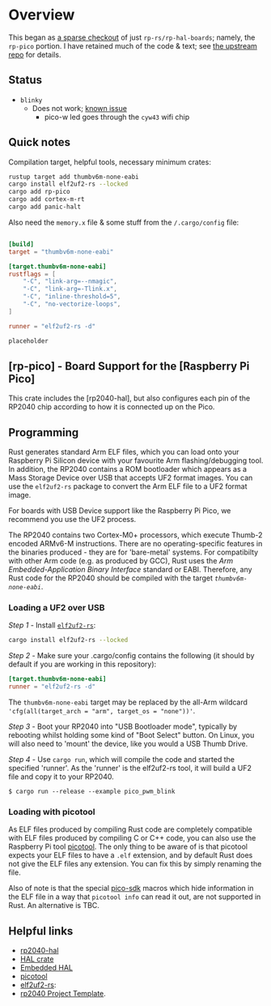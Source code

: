 # Overview

This began as [a sparse checkout](https://git-scm.com/docs/git-sparse-checkout) of just  `rp-rs/rp-hal-boards`; namely, the `rp-pico` portion. I have retained much of the code & text; see [the upstream repo](https://github.com/rp-rs/rp-hal-boards/) for details.

## Status
- `blinky`
    - Does not work; [known issue](https://github.com/rp-rs/rp-hal/issues/376)
        - pico-w led goes through the `cyw43` wifi chip

## Quick notes

Compilation target, helpful tools, necessary minimum crates:

```sh
rustup target add thumbv6m-none-eabi
cargo install elf2uf2-rs --locked
cargo add rp-pico
cargo add cortex-m-rt
cargo add panic-halt
```

Also need the `memory.x` file & some stuff from the `/.cargo/config` file:

```toml .cargo/config

[build]
target = "thumbv6m-none-eabi"

[target.thumbv6m-none-eabi]
rustflags = [
    "-C", "link-arg=--nmagic",
    "-C", "link-arg=-Tlink.x",
    "-C", "inline-threshold=5",
    "-C", "no-vectorize-loops",
]

runner = "elf2uf2-rs -d"

```


```sh
placeholder
```

## [rp-pico] - Board Support for the [Raspberry Pi Pico]

This crate includes the [rp2040-hal], but also configures each pin of the RP2040 chip according to how it is connected up on the Pico.

## Programming

Rust generates standard Arm ELF files, which you can load onto your Raspberry Pi Silicon device with your favourite Arm flashing/debugging tool. In addition, the RP2040 contains a ROM bootloader which appears as a Mass Storage Device over USB that accepts UF2 format images. You can use the `elf2uf2-rs` package to convert the Arm ELF file to a UF2 format image. 

For boards with USB Device support like the Raspberry Pi Pico, we recommend you use the UF2 process.

The RP2040 contains two Cortex-M0+ processors, which execute Thumb-2 encoded ARMv6-M instructions. There are no operating-specific features in the binaries produced - they are for 'bare-metal' systems. For compatibilty with other Arm code (e.g. as produced by GCC), Rust uses the *Arm Embedded-Application Binary Interface* standard or EABI. Therefore, any Rust code for the RP2040 should be compiled with the target *`thumbv6m-none-eabi`*.

### Loading a UF2 over USB

*Step 1* - Install [`elf2uf2-rs`](https://github.com/JoNil/elf2uf2-rs):

```sh
cargo install elf2uf2-rs --locked
```

*Step 2* - Make sure your .cargo/config contains the following (it should by default if you are working in this repository):

```toml
[target.thumbv6m-none-eabi]
runner = "elf2uf2-rs -d"
```

The `thumbv6m-none-eabi` target may be replaced by the all-Arm wildcard `'cfg(all(target_arch = "arm", target_os = "none"))'`.

*Step 3* - Boot your RP2040 into "USB Bootloader mode", typically by rebooting whilst holding some kind of "Boot Select" button. On Linux, you will also need to 'mount' the device, like you would a USB Thumb Drive.

*Step 4* - Use `cargo run`, which will compile the code and started the specified 'runner'. As the 'runner' is the elf2uf2-rs tool, it will build a UF2 file and copy it to your RP2040.

```console
$ cargo run --release --example pico_pwm_blink
```

### Loading with picotool

As ELF files produced by compiling Rust code are completely compatible with ELF files produced by compiling C or C++ code, you can also use the Raspberry Pi tool [picotool](https://github.com/raspberrypi/picotool). The only thing to be aware of is that picotool expects your ELF files to have a `.elf` extension, and by default Rust does not give the ELF files any extension. You can fix this by simply renaming the file.

Also of note is that the special [pico-sdk](https://github.com/raspberrypi/pico-sdk) macros which hide information in the ELF file in a way that `picotool info` can read it out, are not supported in Rust. An alternative is TBC.

## Helpful links
- [rp2040-hal](https://crates.io/crates/rp2040-hal)
- [HAL crate](https://github.com/rp-rs/rp-hal)
- [Embedded HAL](https://github.com/rust-embedded/embedded-hal)
- [picotool](https://github.com/raspberrypi/picotool)
- [elf2uf2-rs](https://github.com/JoNil/elf2uf2-rs):
- [rp2040 Project Template](https://github.com/rp-rs/rp2040-project-template).
